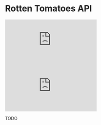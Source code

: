 # Rotten Tomatoes API

[![Version][version-badge]][link]
[![Size][size-badge]][link]

TODO

[link]: #rotten-tomatoes-api

[version-badge]: https://flat.badgen.net/runkit/iFelix18/version/iFelix18/Userscripts/master/lib/api/rottentomatoes.min.js
[size-badge]: https://flat.badgen.net/badgesize/normal/iFelix18/Userscripts/master/lib/api/rottentomatoes.min.js
